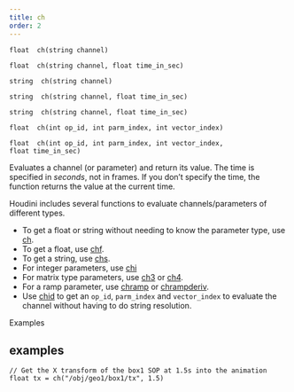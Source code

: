 ```yaml
---
title: ch
order: 2
---
```

`float  ch(string channel)`

`float  ch(string channel, float time_in_sec)`

`string  ch(string channel)`

`string  ch(string channel, float time_in_sec)`

`string  ch(string channel, float time_in_sec)`

`float  ch(int op_id, int parm_index, int vector_index)`

`float  ch(int op_id, int parm_index, int vector_index, float time_in_sec)`

Evaluates a channel (or parameter) and return its value. The time is specified in *seconds*, not in frames. If you don’t specify the time, the function returns the value at the current time.

Houdini includes several functions to evaluate channels/parameters of different types.

- To get a float or string without needing to know the parameter type, use [ch](/en/houdini-vex/nodes/ch "Evaluates a channel (or parameter) and return its value.").
- To get a float, use [chf](/en/houdini-vex/nodes/chf "Evaluates a channel (or parameter) and return its value.").
- To get a string, use [chs](/en/houdini-vex/nodes/chs "Evaluates a channel (or parameter) and return its value.").
- For integer parameters, use [chi](/en/houdini-vex/nodes/chi "Evaluates a channel (or parameter) and return its value.")
- For matrix type parameters, use [ch3](/en/houdini-vex/nodes/ch3 "Evaluates a channel (or parameter) and return its value.") or [ch4](/en/houdini-vex/nodes/ch4 "Evaluates a channel (or parameter) and return its value.").
- For a ramp parameter, use [chramp](/en/houdini-vex/nodes/chramp "Evaluates a ramp parameter and return its value.") or [chrampderiv](/en/houdini-vex/nodes/chrampderiv "Evaluates the derivative of a parm parameter with respect to position.").
- Use [chid](/en/houdini-vex/nodes/chid "Resolves a channel string (or parameter) and return op_id, parm_index and vector_index.") to get an `op_id`, `parm_index` and `vector_index` to evaluate the channel without having to do string resolution.

Examples

## examples

```vex
// Get the X transform of the box1 SOP at 1.5s into the animation
float tx = ch("/obj/geo1/box1/tx", 1.5)

```
